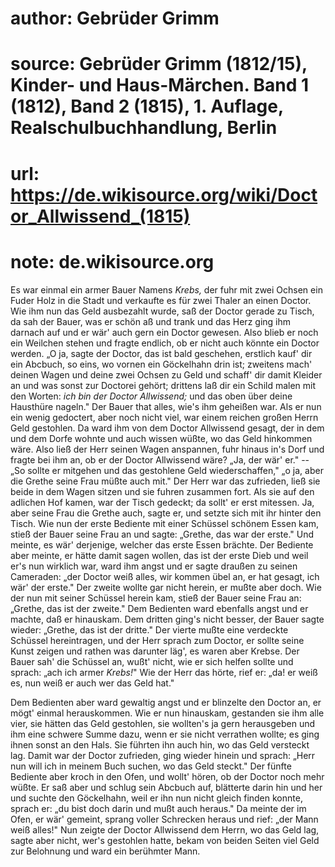 # author: Gebrüder Grimm
# source: Gebrüder Grimm (1812/15), Kinder- und Haus-Märchen. Band 1 (1812), Band 2 (1815), 1. Auflage, Realschulbuchhandlung, Berlin
# url: https://de.wikisource.org/wiki/Doctor_Allwissend_(1815)
# note: de.wikisource.org

Es war einmal ein armer Bauer Namens *Krebs,* der fuhr mit zwei Ochsen ein Fuder Holz in die Stadt und verkaufte es für zwei Thaler an einen Doctor. Wie ihm nun das Geld ausbezahlt wurde, saß der Doctor gerade zu Tisch, da sah der Bauer, was er schön aß und trank und das Herz ging ihm darnach auf und er wär' auch gern ein Doctor gewesen. Also blieb er noch ein Weilchen stehen und fragte endlich, ob er nicht auch könnte ein Doctor werden. „O ja, sagte der Doctor, das ist bald geschehen, erstlich kauf' dir ein Abcbuch, so eins, wo vornen ein Göckelhahn drin ist; zweitens mach' deinen Wagen und deine zwei Ochsen zu Geld und schaff' dir damit Kleider an und was sonst zur Doctorei gehört; drittens laß dir ein Schild malen mit den Worten: *ich bin der Doctor Allwissend;* und das oben über deine Hausthüre nageln." Der Bauer that alles, wie's ihm geheißen war. Als er nun ein wenig gedoctert, aber noch nicht viel, war einem reichen großen Herrn Geld gestohlen. Da ward ihm von dem Doctor Allwissend gesagt, der in dem und dem Dorfe wohnte und auch wissen wüßte, wo das Geld hinkommen wäre. Also ließ der Herr seinen Wagen anspannen, fuhr hinaus  in's Dorf und fragte bei ihm an, ob er der Doctor Allwissend wäre? „Ja, der wär' er." -- „So sollte er mitgehen und das gestohlene Geld wiederschaffen," „o ja, aber die Grethe seine Frau müßte auch mit." Der Herr war das zufrieden, ließ sie beide in dem Wagen sitzen und sie fuhren zusammen fort. Als sie auf den adlichen Hof kamen, war der Tisch gedeckt; da sollt' er erst mitessen. Ja, aber seine Frau die Grethe auch, sagte er, und setzte sich mit ihr hinter den Tisch. Wie nun der erste Bediente mit einer Schüssel schönem Essen kam, stieß der Bauer seine Frau an und sagte: „Grethe, das war der erste." Und meinte, es wär' derjenige, welcher das erste Essen brächte. Der Bediente aber meinte, er hätte damit sagen wollen, das ist der erste Dieb und weil er's nun wirklich war, ward ihm angst und er sagte draußen zu seinen Cameraden: „der Doctor weiß alles, wir kommen übel an, er hat gesagt, ich wär' der erste." Der zweite wollte gar nicht herein, er mußte aber doch. Wie der nun mit seiner Schüssel herein kam, stieß der Bauer seine Frau an: „Grethe, das ist der zweite." Dem Bedienten ward ebenfalls angst und er machte, daß er hinauskam. Dem dritten ging's nicht besser, der Bauer sagte wieder: „Grethe, das ist der dritte." Der vierte mußte eine verdeckte Schüssel hereintragen, und der Herr sprach zum Doctor, er sollte seine Kunst zeigen und rathen was darunter  läg', es waren aber Krebse. Der Bauer sah' die Schüssel an, wußt' nicht, wie er sich helfen sollte und sprach: „ach ich armer *Krebs!*" Wie der Herr das hörte, rief er: „da! er weiß es, nun weiß er auch wer das Geld hat." 

Dem Bedienten aber ward gewaltig angst und er blinzelte den Doctor an, er mögt' einmal herauskommen. Wie er nun hinauskam, gestanden sie ihm alle vier, sie hätten das Geld gestohlen, sie wollten's ja gern herausgeben und ihm eine schwere Summe dazu, wenn er sie nicht verrathen wollte; es ging ihnen sonst an den Hals. Sie führten ihn auch hin, wo das Geld versteckt lag. Damit war der Doctor zufrieden, ging wieder hinein und sprach: „Herr nun will ich in meinem Buch suchen, wo das Geld steckt." Der fünfte Bediente aber kroch in den Ofen, und wollt' hören, ob der Doctor noch mehr wüßte. Er saß aber und schlug sein Abcbuch auf, blätterte darin hin und her und suchte den Göckelhahn, weil er ihn nun nicht gleich finden konnte, sprach er: „du bist doch darin und mußt auch heraus." Da meinte der im Ofen, er wär' gemeint, sprang voller Schrecken heraus und rief: „der Mann weiß alles!" Nun zeigte der Doctor Allwissend dem Herrn, wo das Geld lag, sagte aber nicht, wer's gestohlen hatte, bekam von beiden Seiten viel Geld zur Belohnung und ward ein berühmter Mann. 


